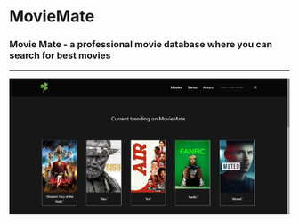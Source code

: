 # MovieMate
### Movie Mate - a professional movie database where you can search for best movies
___

![Home page](/public/home.png)

